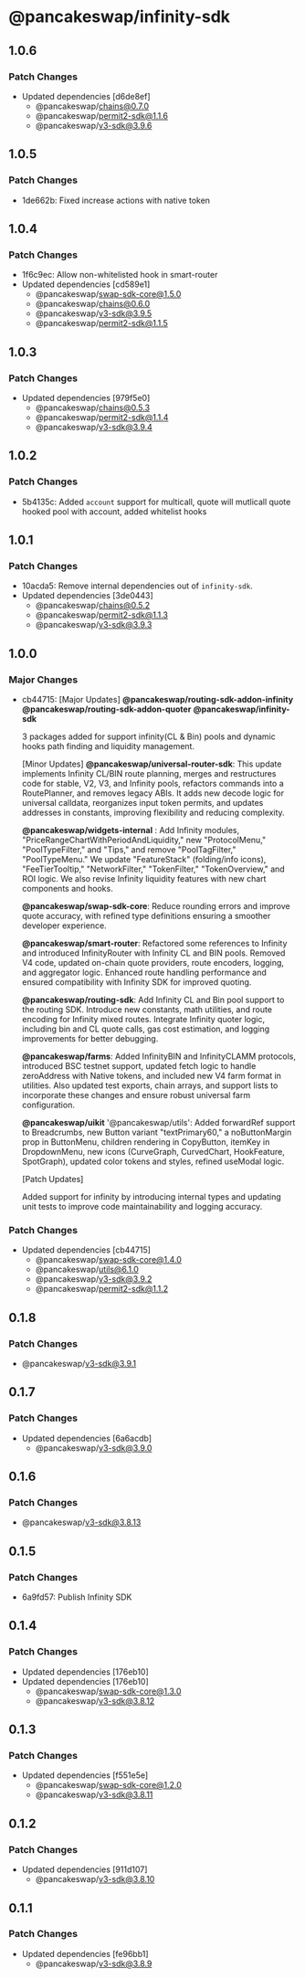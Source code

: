 # @pancakeswap/infinity-sdk

## 1.0.6

### Patch Changes

- Updated dependencies [d6de8ef]
  - @pancakeswap/chains@0.7.0
  - @pancakeswap/permit2-sdk@1.1.6
  - @pancakeswap/v3-sdk@3.9.6

## 1.0.5

### Patch Changes

- 1de662b: Fixed increase actions with native token

## 1.0.4

### Patch Changes

- 1f6c9ec: Allow non-whitelisted hook in smart-router
- Updated dependencies [cd589e1]
  - @pancakeswap/swap-sdk-core@1.5.0
  - @pancakeswap/chains@0.6.0
  - @pancakeswap/v3-sdk@3.9.5
  - @pancakeswap/permit2-sdk@1.1.5

## 1.0.3

### Patch Changes

- Updated dependencies [979f5e0]
  - @pancakeswap/chains@0.5.3
  - @pancakeswap/permit2-sdk@1.1.4
  - @pancakeswap/v3-sdk@3.9.4

## 1.0.2

### Patch Changes

- 5b4135c: Added `account` support for multicall, quote will mutlicall quote hooked pool with account, added whitelist hooks

## 1.0.1

### Patch Changes

- 10acda5: Remove internal dependencies out of `infinity-sdk`.
- Updated dependencies [3de0443]
  - @pancakeswap/chains@0.5.2
  - @pancakeswap/permit2-sdk@1.1.3
  - @pancakeswap/v3-sdk@3.9.3

## 1.0.0

### Major Changes

- cb44715: [Major Updates]
  **@pancakeswap/routing-sdk-addon-infinity**
  **@pancakeswap/routing-sdk-addon-quoter**
  **@pancakeswap/infinity-sdk**

  3 packages added for support infinity(CL & Bin) pools and dynamic hooks path finding and liquidity management.

  [Minor Updates]
  **@pancakeswap/universal-router-sdk**: This update implements Infinity CL/BIN route planning, merges and restructures code for stable, V2, V3, and Infinity pools, refactors commands into a RoutePlanner, and removes legacy ABIs. It adds new decode logic for universal calldata, reorganizes input token permits, and updates addresses in constants, improving flexibility and reducing complexity.

  **@pancakeswap/widgets-internal** : Add Infinity modules, "PriceRangeChartWithPeriodAndLiquidity," new "ProtocolMenu," "PoolTypeFilter," and "Tips," and remove "PoolTagFilter," "PoolTypeMenu." We update "FeatureStack" (folding/info icons), "FeeTierTooltip," "NetworkFilter," "TokenFilter," "TokenOverview," and ROI logic. We also revise Infinity liquidity features with new chart components and hooks.

  **@pancakeswap/swap-sdk-core**: Reduce rounding errors and improve quote accuracy, with refined type definitions ensuring a smoother developer experience.

  **@pancakeswap/smart-router**: Refactored some references to Infinity and introduced InfinityRouter with Infinity CL and BIN pools. Removed V4 code, updated on-chain quote providers, route encoders, logging, and aggregator logic. Enhanced route handling performance and ensured compatibility with Infinity SDK for improved quoting.

  **@pancakeswap/routing-sdk**: Add Infinity CL and Bin pool support to the routing SDK. Introduce new constants, math utilities, and route encoding for Infinity mixed routes. Integrate Infinity quoter logic, including bin and CL quote calls, gas cost estimation, and logging improvements for better debugging.

  **@pancakeswap/farms**: Added InfinityBIN and InfinityCLAMM protocols, introduced BSC testnet support, updated fetch logic to handle zeroAddress with Native tokens, and included new V4 farm format in utilities. Also updated test exports, chain arrays, and support lists to incorporate these changes and ensure robust universal farm configuration.

  **@pancakeswap/uikit**
  '@pancakeswap/utils': Added forwardRef support to Breadcrumbs, new Button variant "textPrimary60," a noButtonMargin prop in ButtonMenu, children rendering in CopyButton, itemKey in DropdownMenu, new icons (CurveGraph, CurvedChart, HookFeature, SpotGraph), updated color tokens and styles, refined useModal logic.

  [Patch Updates]

  Added support for infinity by introducing internal types and updating unit tests to improve code maintainability and logging accuracy.

### Patch Changes

- Updated dependencies [cb44715]
  - @pancakeswap/swap-sdk-core@1.4.0
  - @pancakeswap/utils@6.1.0
  - @pancakeswap/v3-sdk@3.9.2
  - @pancakeswap/permit2-sdk@1.1.2

## 0.1.8

### Patch Changes

- @pancakeswap/v3-sdk@3.9.1

## 0.1.7

### Patch Changes

- Updated dependencies [6a6acdb]
  - @pancakeswap/v3-sdk@3.9.0

## 0.1.6

### Patch Changes

- @pancakeswap/v3-sdk@3.8.13

## 0.1.5

### Patch Changes

- 6a9fd57: Publish Infinity SDK

## 0.1.4

### Patch Changes

- Updated dependencies [176eb10]
- Updated dependencies [176eb10]
  - @pancakeswap/swap-sdk-core@1.3.0
  - @pancakeswap/v3-sdk@3.8.12

## 0.1.3

### Patch Changes

- Updated dependencies [f551e5e]
  - @pancakeswap/swap-sdk-core@1.2.0
  - @pancakeswap/v3-sdk@3.8.11

## 0.1.2

### Patch Changes

- Updated dependencies [911d107]
  - @pancakeswap/v3-sdk@3.8.10

## 0.1.1

### Patch Changes

- Updated dependencies [fe96bb1]
  - @pancakeswap/v3-sdk@3.8.9

